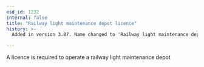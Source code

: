```yaml
---
esd_id: 1232
internal: false
title: "Railway light maintenance depot licence"
history: >-
  Added in version 3.07. Name changed to 'Railway light maintenance depot licence' in version 4.00.

---
```


A licence is required to operate a railway light maintenance depot

